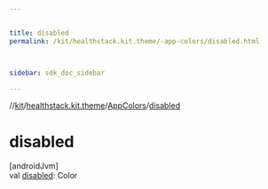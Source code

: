 ```yaml
---


title: disabled
permalink: /kit/healthstack.kit.theme/-app-colors/disabled.html



sidebar: sdk_doc_sidebar

---
```



//[kit](/kit.html)/[healthstack.kit.theme](../index.html)/[AppColors](index.html)/[disabled](disabled.html)



# disabled



[androidJvm]\
val [disabled](disabled.html): Color






